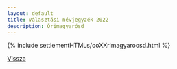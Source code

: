 ```yaml
---
layout: default
title: Választási névjegyzék 2022
description: Őrimagyarósd
---
```


{% include settlementHTMLs/ooXXrimagyaroosd.html %}

[Vissza](./)